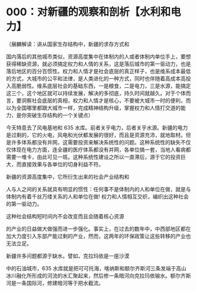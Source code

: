 # 000：对新疆的观察和剖析【水利和电力】

（展麟解读：讲从国家生存结构中，新疆的求存方式和

国内落后的其他城市类似，资源高度集中在体制内的人或者体制内单位手上，要想获得稀缺资源，就必须搞定权力和人情的关系，这是落后城市的第一驱动力，也是落后地区的百分百惯性。权力和人情才是社会底层的真正样子，也是维系成本最低的方式，大城市的公平和法律，是人类进化的一种方式，同时也伴随着高成本高投入高脆弱性。维系底层社会的基础东西，一是粮食，二是电力，三是水源，能搞定这三个，这个地区就可以持续发展，解决的多彻底，持久时间就越久。对于个体而言，要洞察社会底层的真相，权力和人情才是核心，不要被大城市一时的便利，而以为全国哪里都跟大城市一样，完成精神结构升级，掌握权力和人情打交道的能力，是你突破生存结构的一个关键点）

今天特意去了风电基地和 635 水库。前者关乎电力，后者关乎水源。新疆的电力是过剩的，它的火电，风电和光伏都发展的很好，而且是资源充沛，就地取材。但是许多体系都没有并网，这需要投资来解决系统性的问题。这种系统性的缺失不仅仅体现在电力方面，连全疆的医疗体系都没有并网，各单位搞一套，当地人看病都需要一堆卡，由此可见一斑。这种系统性建设之所以一直滞后，源于它的投资巨大，而直接效果与各单位的切身利益不符。

新疆的资源高度集中，它所衍生出来的社会产业结构和

人与人之间的关系就具有明显的惯性：任何事不是体制内的人和单位在做，就是与体制内有着千丝万缕关系的人和单位在做! 权力和人情相互交织，编织出这种社会的第一驱动力。

这种社会结构短时间内不会改变而且会随着核心资源

的产业的日益做大做强而进一步强化。事实上，在过去的数年中，中西部地区都在加大力度引入东部产能过剩的产业，然而，这两年的环保政策让这些转移的产业也无法立足。

新疆许多问题都源于缺水。譬如，克拉玛依是一座沙漠

中的石油城市，635 水库就是把可可托海，喀纳斯和额尔齐斯河三条发端于高山冰川融化所形成的河流的水汇聚起来，然后修一条暗河向克拉玛依输水。额尔齐斯河是一条国际河，修建暗河等于把水截流。